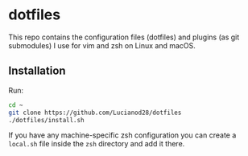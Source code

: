 # dotfiles
This repo contains the configuration files (dotfiles) and plugins (as git submodules) I use for vim
and zsh on Linux and macOS.

## Installation
Run:
```sh
cd ~
git clone https://github.com/Lucianod28/dotfiles
./dotfiles/install.sh
```
If you have any machine-specific zsh configuration you can create a `local.sh` file inside the `zsh`
directory and add it there.
